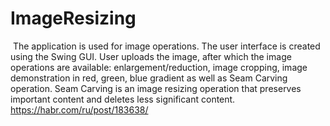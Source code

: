 # ImageResizing
 The application is used for image operations. The user interface is created using the Swing GUI. 
 User uploads the image, after which the image operations are available: enlargement/reduction, image cropping, image demonstration in red, green, blue gradient as well as Seam Carving operation. 
 Seam Carving is an image resizing operation that preserves important content and deletes less significant content. 
 https://habr.com/ru/post/183638/
